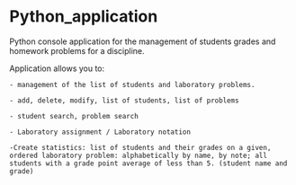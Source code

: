 # Python_application
Python console application for the management of students grades and homework problems for a discipline.

   Application allows you to:

    - management of the list of students and laboratory problems.
  
    - add, delete, modify, list of students, list of problems
  
    - student search, problem search
   
    - Laboratory assignment / Laboratory notation

    -Create statistics: list of students and their grades on a given, ordered laboratory problem: alphabetically by name, by note; all students with a grade point average of less than 5. (student name and grade)
